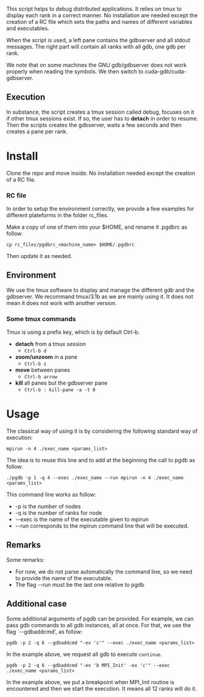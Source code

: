 This script helps to debug distributed applications. It relies on tmux to display
each rank in a correct manner. No installation are needed except the creation of a RC file
which sets the paths and names of different variables and executables.

When the script is used, a left pane contains the gdbserver and all stdout messages.
The right part will contain all ranks with all gdb, one gdb per rank.

We note that on some machines the GNU gdb/gdbserver does not work properly when reading the symbols.
We then switch to cuda-gdb/cuda-gdbserver.

## Execution

In substance, the script creates a tmux session called debug, focuses on it if other tmux
sessions exist. If so, the user has to **detach** in order to resume.
Then the scripts creates the gdbserver, waits a few seconds and then creates
a pane per rank.

# Install
Clone the repo and move inside. No installation needed except the creation of a RC file.

### RC file
In order to setup the environment correctly, we provide a few examples for different
plateforms in the folder rc_files.

Make a copy of one of them into your $HOME, and rename it .pgdbrc as follow:
```
cp rc_files/pgdbrc_<machine_name> $HOME/.pgdbrc
```

Then update it as needed.

## Environment
We use the tmux software to display and manage the different gdb and the gdbserver.
We recommand tmux/3.1b as we are mainly using it. It does not mean it does not work
with another version.

### Some tmux commands
Tmux is using a prefix key, which is by default Ctrl-b.

* **detach** from a tmux session
  * `Ctrl-b d`
* **zoom/unzoom** in a pane
  * `Ctrl-b z`
* **move** between panes
  * `Ctrl-b arrow`
* **kill** all panes but the gdbserver pane
  * `Ctrl-b : kill-pane -a -t 0`

# Usage
The classical way of using it is by considering the following standard way of execution:
```
mpirun -n 4 ./exec_name <params_list>
```

The idea is to reuse this line and to add at the beginning the call to pgdb as follow:
```
./pgdb -p 1 -q 4 --exec ./exec_name --run mpirun -n 4 ./exec_name <params_list>
```

This command line works as follow:
* -p is the number of nodes
* -q is the number of ranks for node
* --exec is the name of the executable given to mpirun
* --run corresponds to the mpirun command line that will be executed.

## Remarks
Some remarks:
* For now, we do not parse automatically the command line, so we need to provide the name of the executable.
* The flag --run must be the last one relative to pgdb

## Additional case

Some additional arguments of pgdb can be provided. For example, we can pass 
gdb commands to all gdb instances, all at once. For that, we use the flag `--gdbaddcmd', as follow:
```
pgdb -p 2 -q 6 --gdbaddcmd "-ex 'c'" --exec ./exec_name <params_list>
```

In the example above, we request all gdb to execute `continue`.

```
pgdb -p 2 -q 6 --gdbaddcmd "-ex 'b MPI_Init' -ex 'c'" --exec ./exec_name <params_list>
```
In the example above, we put a breakpoint when MPI_Init routine is encountered and then we start the execution.
It means all 12 ranks will do it.
